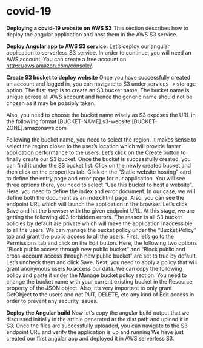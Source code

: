 # covid-19
**Deploying a covid-19 website on AWS S3**
This section describes how to deploy the angular application and host them in the AWS S3 service.

**Deploy Angular app to AWS S3 service:**
Let’s deploy our angular application to serverless S3 service. In order to continue, you will need an AWS account. You can create a free account on https://aws.amazon.com/console/. 

**Create S3 bucket to deploy website**
Once you have successfully created an account and logged in, you can navigate to S3 under services -> storage option. The first step is to create an S3 bucket name. The bucket name is unique across all AWS account and hence the generic name should not be chosen as it may be possibly taken.

Also, you need to choose the bucket name wisely as S3 exposes the URL in the following format
[BUCKET-NAME].s3-website.[BUCKET-ZONE].amazonaws.com

Following the bucket name, you need to select the region. It makes sense to select the region closer to the user’s location which will provide faster application performance to the users. 
Let’s click on the Create button to finally create our S3 bucket. Once the bucket is successfully created, you can find it under the S3 bucket list.
Click on the newly created bucket and then click on the properties tab. 
Click on the “Static website hosting” card to define the entry page and error page for our application.
You will see three options there, you need to select “Use this bucket to host a website”. Here, you need to define the index and error document. In our case, we will define both the document as an index.html page.
Also, you can see the endpoint URL which will launch the application in the browser.
Let’s click Save and hit the browser with the given endpoint URL. At this stage, we are getting the following 403 forbidden errors. The reason is all S3 bucket policies by default are private which will make the application inaccessible to all the users.
We can manage the bucket policy under the “Bucket Policy” tab and grant the public access to all the users.
First, let’s go to the Permissions tab and click on the Edit button. Here, the following two options “Block public access through new public bucket” and “Block public and cross-account access through new public bucket” are set to true by default. Let’s uncheck them and click Save.
Next, you need to apply a policy that will grant anonymous users to access our data. We can copy the following policy and paste it under the Manage bucket policy section. You need to change the bucket name with your current existing bucket in the Resource property of the JSON object.
Also, it’s very important to only grant GetObject to the users and not PUT, DELETE, etc any kind of Edit access in order to prevent any security issues.

**Deploy the Angular build**
Now let’s copy the angular build output that we discussed initially in the article generated at the dist path and upload it in S3.
Once the files are successfully uploaded, you can navigate to the S3 endpoint URL and verify the application is up and running
We have just created our first angular app and deployed it in AWS serverless S3.

